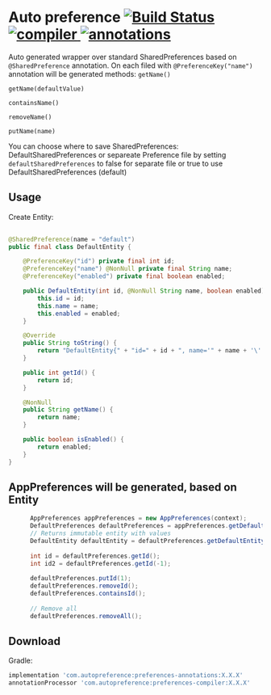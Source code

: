 # Auto preference [![Build Status](https://travis-ci.org/Starksoft/auto-preference.svg?branch=master)](https://travis-ci.org/Starksoft/auto-preference) [![compiler](https://api.bintray.com/packages/edwardstark/AutoPreference/preferences-compiler/images/download.svg "compiler") ](https://bintray.com/edwardstark/AutoPreference/preferences-compiler/_latestVersion) [![annotations](https://api.bintray.com/packages/edwardstark/AutoPreference/preferences-annotations/images/download.svg "annotations")](https://bintray.com/edwardstark/AutoPreference/preferences-annotations/_latestVersion)

Auto generated wrapper over standard SharedPreferences based on `@SharedPreference` annotation.
On each filed with `@PreferenceKey("name")` annotation will be generated methods:
`getName()`

`getName(defaultValue)`

`containsName()`

`removeName()`

`putName(name)`

You can choose where to save SharedPreferences: DefaultSharedPreferences or separeate Preference file by setting `defaultSharedPreferences` to false for separate file or true to use DefaultSharedPreferences (default)

Usage
--------
Create Entity:

```java
      
@SharedPreference(name = "default")
public final class DefaultEntity {

	@PreferenceKey("id") private final int id;
	@PreferenceKey("name") @NonNull private final String name;
	@PreferenceKey("enabled") private final boolean enabled;

	public DefaultEntity(int id, @NonNull String name, boolean enabled) {
		this.id = id;
		this.name = name;
		this.enabled = enabled;
	}

	@Override
	public String toString() {
		return "DefaultEntity{" + "id=" + id + ", name='" + name + '\'' + ", enabled=" + enabled + '}';
	}

	public int getId() {
		return id;
	}

	@NonNull
	public String getName() {
		return name;
	}

	public boolean isEnabled() {
		return enabled;
	}
}
```

AppPreferences will be generated, based on Entity
--------

```java
      AppPreferences appPreferences = new AppPreferences(context);
      DefaultPreferences defaultPreferences = appPreferences.getDefaultPreferences();
      // Returns immutable entity with values
      DefaultEntity defaultEntity = defaultPreferences.getDefaultEntity();
      
      int id = defaultPreferences.getId();
      int id2 = defaultPreferences.getId(-1);
      
      defaultPreferences.putId(1);
      defaultPreferences.removeId();
      defaultPreferences.containsId();
      
      // Remove all
      defaultPreferences.removeAll();
```

Download
--------
Gradle:
```groovy
implementation 'com.autopreference:preferences-annotations:X.X.X'
annotationProcessor 'com.autopreference:preferences-compiler:X.X.X'
```
